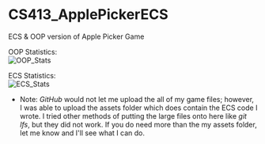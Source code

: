 # CS413_ApplePickerECS
ECS &amp; OOP version of Apple Picker Game

OOP Statistics:<br>
![OOP_Stats](https://github.com/djt332-NAU/CS413_ApplePickerECS/assets/102492570/4581991f-f933-4fa1-87b0-6e49fe220d80)

ECS Statistics:<br>
![ECS_Stats](https://github.com/djt332-NAU/CS413_ApplePickerECS/assets/102492570/fe615bca-3352-479b-8a75-31ee9e535af5)

* Note: *GitHub* would not let me upload the all of my game files; however, I was able to upload the assets folder which does contain the ECS code I wrote.
  I tried other methods of putting the large files onto here like *git lfs*, but they did not work. If you do need more than the my assets folder, let me know and I'll see what I can do. 
